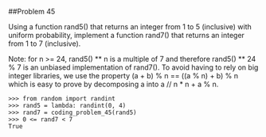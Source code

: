 ##Problem 45

Using a function rand5() that returns an integer from 1 to 5 (inclusive) with uniform probability, implement a
function rand7() that returns an integer from 1 to 7 (inclusive).

Note: for n >= 24, rand5() ** n is a multiple of 7 and therefore rand5() ** 24 % 7 is an unbiased implementation
of rand7(). To avoid having to rely on big integer libraries, we use the property (a + b) % n == ((a % n) + b) % n
which is easy to prove by decomposing a into a // n * n + a % n.

    >>> from random import randint
    >>> rand5 = lambda: randint(0, 4)
    >>> rand7 = coding_problem_45(rand5)
    >>> 0 <= rand7 < 7
    True